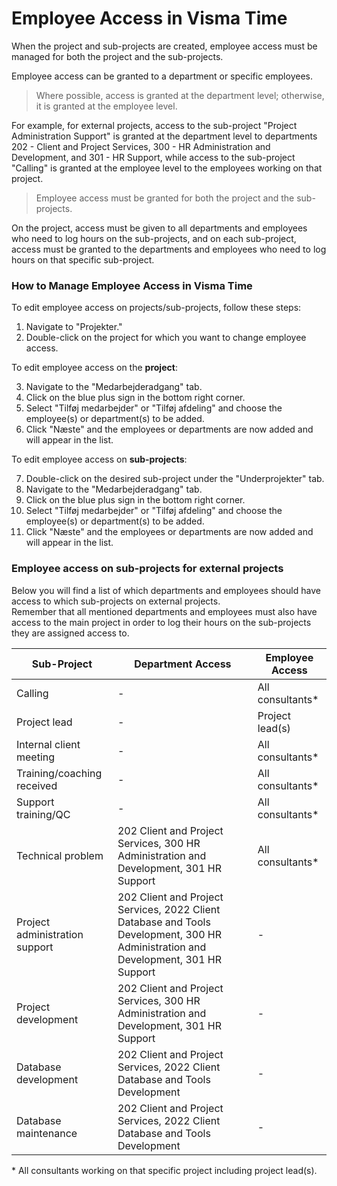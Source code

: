 # Employee Access in Visma Time

When the project and sub-projects are created, employee access must be managed for both the project and the sub-projects.

Employee access can be granted to a department or specific employees.

> Where possible, access is granted at the department level; otherwise, it is granted at the employee level.

For example, for external projects, access to the sub-project "Project Administration Support" is granted at the department level to departments 202 - Client and Project Services, 300 - HR Administration and Development, and 301 - HR Support, while access to the sub-project "Calling" is granted at the employee level to the employees working on that project.

> Employee access must be granted for both the project and the sub-projects.

On the project, access must be given to all departments and employees who need to log hours on the sub-projects, and on each sub-project, access must be granted to the departments and employees who need to log hours on that specific sub-project.

### How to Manage Employee Access in Visma Time

To edit employee access on projects/sub-projects, follow these steps:

1. Navigate to "Projekter."
2. Double-click on the project for which you want to change employee access.

To edit employee access on the **project**:

3. Navigate to the "Medarbejderadgang" tab.
4. Click on the blue plus sign in the bottom right corner.
5. Select "Tilføj medarbejder" or "Tilføj afdeling" and choose the employee(s) or department(s) to be added.
6. Click "Næste" and the employees or departments are now added and will appear in the list.

To edit employee access on **sub-projects**:

7. Double-click on the desired sub-project under the "Underprojekter" tab.
8. Navigate to the "Medarbejderadgang" tab.
9. Click on the blue plus sign in the bottom right corner.
10. Select "Tilføj medarbejder" or "Tilføj afdeling" and choose the employee(s) or department(s) to be added.
11. Click "Næste" and the employees or departments are now added and will appear in the list.

### Employee access on sub-projects for external projects

Below you will find a list of which departments and employees should have access to which sub-projects on external projects.  
Remember that all mentioned departments and employees must also have access to the main project in order to log their hours on the sub-projects they are assigned access to.

| Sub-Project                    | Department Access                                                                                                                  | Employee Access   |
| ------------------------------ | ---------------------------------------------------------------------------------------------------------------------------------- | ----------------- |
| Calling                        | -                                                                                                                                  | All consultants\* |
| Project lead                   | -                                                                                                                                  | Project lead(s)   |
| Internal client meeting        | -                                                                                                                                  | All consultants\* |
| Training/coaching received     | -                                                                                                                                  | All consultants\* |
| Support training/QC            | -                                                                                                                                  | All consultants\* |
| Technical problem              | 202 Client and Project Services, 300 HR Administration and Development, 301 HR Support                                             | All consultants\* |
| Project administration support | 202 Client and Project Services, 2022 Client Database and Tools Development, 300 HR Administration and Development, 301 HR Support | -                 |
| Project development            | 202 Client and Project Services, 300 HR Administration and Development, 301 HR Support                                             | -                 |
| Database development           | 202 Client and Project Services, 2022 Client Database and Tools Development                                                        | -                 |
| Database maintenance           | 202 Client and Project Services, 2022 Client Database and Tools Development                                                        | -                 |

\* All consultants working on that specific project including project lead(s).
